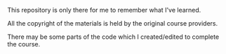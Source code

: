 This repository is only there for me to remember what I've learned.

All the copyright of the materials is held by the original course providers.

There may be some parts of the code which I created/edited to complete the course.